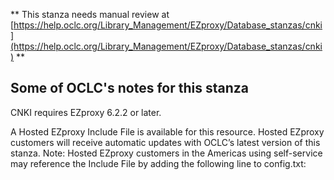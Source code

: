** This stanza needs manual review at [https://help.oclc.org/Library_Management/EZproxy/Database_stanzas/cnki](https://help.oclc.org/Library_Management/EZproxy/Database_stanzas/cnki) **

## Some of OCLC's notes for this stanza

CNKI requires EZproxy 6.2.2 or later.

A Hosted EZproxy Include File is available for this resource. Hosted EZproxy customers will receive automatic updates with OCLC&rsquo;s latest version of this stanza. Note: Hosted EZproxy customers in the Americas using self-service may reference the Include File by adding the following line to config.txt:

&nbsp;
